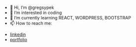 - 👋 Hi, I’m @gregsypek
- 👀 I’m interested in coding
- 🌱 I’m currently learning REACT, WORDPRESS, BOOTSTRAP
- 📫 How to reach me: 
* [linkedin](https://www.linkedin.com/in/grzegorz-sypek-47472a194/)
* [portfolio](https://portfolio-gregsypek.netlify.app/)






<!---
gregsypek/gregsypek is a ✨ special ✨ repository because its `README.md` (this file) appears on your GitHub profile.
You can click the Preview link to take a look at your changes.
--->
